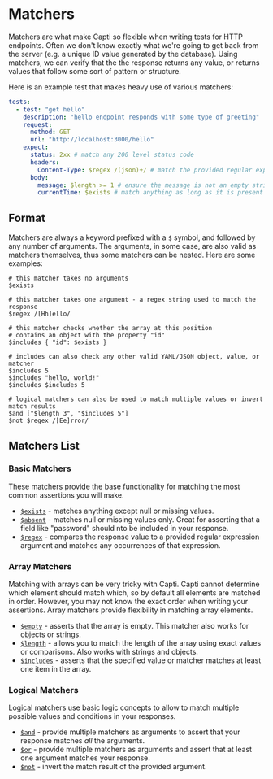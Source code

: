 # Matchers

Matchers are what make Capti so flexible when writing tests for HTTP endpoints. Often we don't know exactly what we're going to get back from the server (e.g. a unique ID value generated by the database). Using matchers, we can verify that the the response returns any value, or returns values that follow some sort of pattern or structure.

Here is an example test that makes heavy use of various matchers:

```yaml
tests:
  - test: "get hello"
    description: "hello endpoint responds with some type of greeting"
    request:
      method: GET
      url: "http://localhost:3000/hello"
    expect:
      status: 2xx # match any 200 level status code
      headers:
        Content-Type: $regex /(json)+/ # match the provided regular expression
      body:
        message: $length >= 1 # ensure the message is not an empty string
        currentTime: $exists # match anything as long as it is present
```

## Format

Matchers are always a keyword prefixed with a `$` symbol, and followed by any number of arguments. The arguments, in some case, are also valid as matchers themselves, thus some matchers can be nested. Here are some examples:

```
# this matcher takes no arguments
$exists 

# this matcher takes one argument - a regex string used to match the response
$regex /[Hh]ello/ 

# this matcher checks whether the array at this position 
# contains an object with the property "id"
$includes { "id": $exists } 

# includes can also check any other valid YAML/JSON object, value, or matcher
$includes 5
$includes "hello, world!"
$includes $includes 5

# logical matchers can also be used to match multiple values or invert match results
$and ["$length 3", "$includes 5"]
$not $regex /[Ee]rror/
```

## Matchers List

### Basic Matchers

These matchers provide the base functionality for matching the most common assertions you will make.

- [`$exists`](./matchers/exists.md) - matches anything except null or missing values.
- [`$absent`](./matchers/absent.md) - matches null or missing values only. Great for asserting that a field like "password" should nto be included in your response.
- [`$regex`](./matchers/regex.md) - compares the response value to a provided regular expression argument and matches any occurrences of that expression.

### Array Matchers

Matching with arrays can be very tricky with Capti. Capti cannot determine which element should match which, so by default all elements are matched in order. However, you may not know the exact order when writing your assertions. Array matchers provide flexibility in matching array elements.

- [`$empty`](./matchers/empty.md) - asserts that the array is empty. This matcher also works for objects or strings.
- [`$length`](./matchers/length.md) - allows you to match the length of the array using exact values or comparisons. Also works with strings and objects.
- [`$includes`](./matchers/includes.md) - asserts that the specified value or matcher matches at least one item in the array. 

### Logical Matchers

Logical matchers use basic logic concepts to allow to match multiple possible values and conditions in your responses.

- [`$and`](./matchers/and.md) - provide multiple matchers as arguments to assert that your response matches _all_ the arguments.
- [`$or`](./matchers/or.md) - provide multiple matchers as arguments and assert that at least one argument matches your response.
- [`$not`](./matchers/not.md) - invert the match result of the provided argument.

